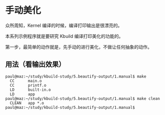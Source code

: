 # 手动美化

众所周知，Kernel 编译的时候，编译打印输出是很漂亮的。

本系列示例程序就是要研究 Kbuild 编译打印美化的功能的。

第一步，最简单的动作就是，先手动的进行美化，不做让任何抽象的动作。

## 用法（看输出效果）

```
paul@maz:~/study/kbuild-study/5.beautify-output/1.manual$ make
  CC      main.o
  CC      printf.o
  LD      built-in.o
  LD      app
paul@maz:~/study/kbuild-study/5.beautify-output/1.manual$ make clean
  CLEAN   app *.o
paul@maz:~/study/kbuild-study/5.beautify-output/1.manual$
```



